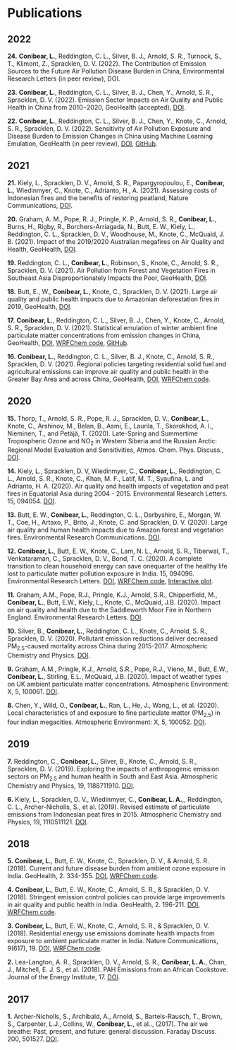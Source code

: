 # Publications

## 2022

**24\.** **Conibear, L.**, Reddington, C. L., Silver, B. J., Arnold, S. R., Turnock, S., T., Klimont, Z., Spracklen, D. V. (2022). The Contribution of Emission Sources to the Future Air Pollution Disease Burden in China, Environmental Research Letters (in peer review), DOI.  

**23\.** **Conibear, L.**, Reddington, C. L., Silver, B. J., Chen, Y., Arnold, S. R., Spracklen, D. V. (2022). Emission Sector Impacts on Air Quality and Public Health in China from 2010−2020, GeoHealth (accepted), [DOI](https://doi.org/10.1029/2021GH000567).  

**22\.** **Conibear, L.**, Reddington, C. L., Silver, B. J., Chen, Y., Knote, C., Arnold, S. R., Spracklen, D. V. (2022). Sensitivity of Air Pollution Exposure and Disease Burden to Emission Changes in China using Machine Learning Emulation, GeoHealth (in peer review), [DOI](https://doi.org/10.1029/2021GH000570), [GitHub](https://github.com/lukeconibear/emulator_annual).  

## 2021

**21\.** Kiely, L., Spracklen, D. V., Arnold, S. R., Papargyropoulou, E., **Conibear, L.**, Wiedinmyer, C., Knote, C., Adrianto, H., A. (2021). Assessing costs of Indonesian fires and the benefits of restoring peatland, Nature Communications, [DOI](https://doi.org/10.1038/s41467-021-27353-x).  

**20\.** Graham, A. M., Pope, R. J., Pringle, K. P., Arnold, S. R., **Conibear, L.**, Burns, H., Rigby, R., Borchers-Arriagada, N., Butt, E. W., Kiely, L., Reddington, C. L., Spracklen, D. V., Woodhouse, M., Knote, C., McQuaid, J. B. (2021). Impact of the 2019/2020 Australian megafires on Air Quality and Health, GeoHealth, [DOI](https://doi.org/10.1029/2021GH000454).  

**19\.** Reddington, C. L., **Conibear, L.**, Robinson, S., Knote, C., Arnold, S. R., Spracklen, D. V. (2021). Air Pollution from Forest and Vegetation Fires in Southeast Asia Disproportionately Impacts the Poor, GeoHealth, [DOI](https://doi.org/10.1029/2021GH000418).  

**18\.** Butt, E., W., **Conibear, L.**, Knote, C., Spracklen, D. V. (2021). Large air quality and public health impacts due to Amazonian deforestation fires in 2019, GeoHealth, [DOI](https://doi.org/10.1029/2021GH000429).  

**17\.** **Conibear, L.**, Reddington, C. L., Silver, B. J., Chen, Y., Knote, C., Arnold, S. R., Spracklen, D. V. (2021). Statistical emulation of winter ambient fine particulate matter concentrations from emission changes in China, GeoHealth, [DOI](https://doi.org/10.1029/2021GH000391), [WRFChem code](https://github.com/lukeconibear/papers_wrfotron/tree/master/WRFotron2.0_Conibear_2021_Geohealth_emulator), [GitHub](https://github.com/lukeconibear/emulator).  

**16\.** **Conibear, L.**, Reddington, C. L., Silver, B. J., Knote, C., Arnold, S. R., Spracklen, D. V. (2021). Regional policies targeting residential solid fuel and agricultural emissions can improve air quality and public health in the Greater Bay Area and across China, GeoHealth, [DOI](https://doi.org/10.1029/2020GH000341), [WRFChem code](https://github.com/lukeconibear/papers_wrfotron/tree/master/WRFotron2.0_Conibear_2021_Geohealth_policies).  

## 2020

**15\.** Thorp, T., Arnold, S. R., Pope, R. J., Spracklen, D. V., **Conibear, L.**, Knote, C., Arshinov, M., Belan, B., Asmi, E., Laurila, T., Skorokhod, A. I., Nieminen, T., and Petäjä, T. (2020). Late-Spring and Summertime Tropospheric Ozone and NO<sub>2</sub> in Western Siberia and the Russian Arctic: Regional Model Evaluation and Sensitivities, Atmos. Chem. Phys. Discuss., [DOI](https://doi.org/10.5194/acp-2020-426).  

**14\.** Kiely, L., Spracklen, D. V, Wiedinmyer, C., **Conibear, L.**, Reddington, C. L., Arnold, S. R., Knote, C., Khan, M. F., Latif, M. T., Syaufina, L. and Adrianto, H. A. (2020). Air quality and health impacts of vegetation and peat fires in Equatorial Asia during 2004 - 2015. Environmental Research Letters. 15, 094054. [DOI](https://doi.org/10.1088/1748-9326/ab9a6c).  

**13\.** Butt, E. W., **Conibear, L.**, Reddington, C. L., Darbyshire, E., Morgan, W. T., Coe, H., Artaxo, P., Brito, J., Knote, C. and Spracklen, D. V. (2020). Large air quality and human health impacts due to Amazon forest and vegetation fires. Environmental Research Communications. [DOI](https://doi.org/10.1088/2515-7620/abb0db).  

**12\.** **Conibear, L.**, Butt, E. W., Knote, C., Lam, N. L., Arnold, S. R., Tiberwal, T., Venkataraman, C., Spracklen, D. V., Bond, T. C. (2020). A complete transition to clean household energy can save onequarter of the healthy life lost to particulate matter pollution exposure in India. 15, 094096. Environmental Research Letters. [DOI](https://doi.org/10.1088/1748-9326/ab8e8a), [WRFChem code](https://github.com/lukeconibear/papers_wrfotron/tree/master/WRFotron2.0_Conibear_2020_EnvironmentalResearchLetters), [Interactive plot](https://www.lukeconibear.com/plot_india_solid_fuel.html).  

**11\.** Graham, A.M., Pope, R.J., Pringle, K.J., Arnold, S.R., Chipperfield, M., **Conibear, L.**, Butt, E.W., Kiely, L., Knote, C., McQuaid, J.B. (2020). Impact on air quality and health due to the Saddleworth Moor Fire in Northern England. Environmental Research Letters. [DOI](https://doi.org/10.1088/1748-9326/ab8496).  

**10\.** Silver, B., **Conibear, L.**, Reddington, C. L., Knote, C., Arnold, S. R., Spracklen, D. V. (2020). Pollutant emission reductions deliver decreased PM<sub>2.5</sub>-caused mortality across China during 2015-2017. Atmospheric Chemistry and Physics. [DOI](https://doi.org/10.5194/acp-2019-1141).  

**9\.** Graham, A.M., Pringle, K.J., Arnold, S.R., Pope, R.J., Vieno, M., Butt, E.W., **Conibear, L.**, Stirling, E.L., McQuaid, J.B. (2020). Impact of weather types on UK ambient particulate matter concentrations. Atmospheric Environment: X, 5, 100061. [DOI](https://doi.org/10.1016/j.aeaoa.2019.100061).  

**8\.** Chen, Y., Wild, O., **Conibear, L.**, Ran, L., He, J., Wang, L., et al. (2020). Local characteristics of and exposure to fine particulate matter (PM<sub>2.5</sub>) in four indian megacities. Atmospheric Environment: X, 5, 100052. [DOI](https://doi.org/10.1016/j.aeaoa.2019.100052).  

## 2019

**7\.** Reddington, C., **Conibear, L.**, Silver, B., Knote, C., Arnold, S. R., Spracklen, D. V. (2019). Exploring the impacts of anthropogenic emission sectors on PM<sub>2.5</sub> and human health in South and East Asia. Atmospheric Chemistry and Physics, 19, 1188711910. [DOI](https://doi.org/10.5194/acp-19-11887-2019).  

**6\.** Kiely, L., Spracklen, D. V., Wiedinmyer, C., **Conibear, L. A.**,, Reddington, C. L., Archer-Nicholls, S., et al. (2019). Revised estimate of particulate emissions from Indonesian peat fires in 2015. Atmospheric Chemistry and Physics, 19, 1110511121. [DOI](https://doi.org/10.5194/acp-19-11105-2019).  

## 2018

**5\.** **Conibear, L.**, Butt, E. W., Knote, C., Spracklen, D. V., & Arnold, S. R. (2018). Current and future disease burden from ambient ozone exposure in India. GeoHealth, 2. 334-355. [DOI](https://doi.org/10.1029/2018GH000168), [WRFChem code](https://github.com/lukeconibear/papers_wrfotron/tree/master/WRFotron0.0_Conibear_2018_Geohealth).  

**4\.** **Conibear, L.**, Butt, E. W., Knote, C., Arnold, S. R., & Spracklen, D. V. (2018). Stringent emission control policies can provide large improvements in air quality and public health in India. GeoHealth, 2. 196-211. [DOI](https://doi.org/10.1029/2018GH000139), [WRFChem code](https://github.com/lukeconibear/papers_wrfotron/tree/master/WRFotron0.0_Conibear_2018_Geohealth).  

**3\.** **Conibear, L.**, Butt, E. W., Knote, C., Arnold, S. R., & Spracklen, D. V. (2018). Residential energy use emissions dominate health impacts from exposure to ambient particulate matter in India. Nature Communications, 9(617), 19. [DOI](https://doi.org/10.1038/s41467-018-02986-7), [WRFChem code](https://github.com/lukeconibear/papers_wrfotron/tree/master/WRFotron0.0_Conibear_2018_NatureCommunications).  

**2\.** Lea-Langton, A. R., Spracklen, D. V., Arnold, S. R., **Conibear, L. A.**, Chan, J., Mitchell, E. J. S., et al. (2018). PAH Emissions from an African Cookstove. Journal of the Energy Institute, 17. [DOI](https://doi.org/10.1016/j.joei.2018.03.014).  

## 2017

**1\.** Archer-Nicholls, S., Archibald, A., Arnold, S., Bartels-Rausch, T., Brown, S., Carpenter, L.J., Collins, W., **Conibear, L.**, et al.., (2017). The air we breathe: Past, present, and future: general discussion. Faraday Discuss. 200, 501527. [DOI](https://doi.org/10.1039/C7FD90040F).  
